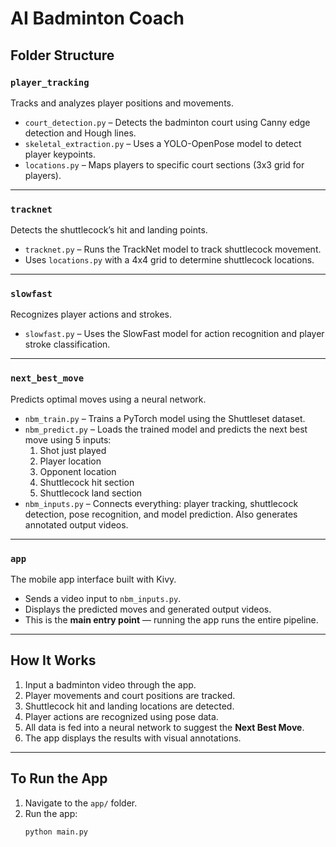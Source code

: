 # AI Badminton Coach

## Folder Structure

### `player_tracking`
Tracks and analyzes player positions and movements.

- `court_detection.py` – Detects the badminton court using Canny edge detection and Hough lines.
- `skeletal_extraction.py` – Uses a YOLO-OpenPose model to detect player keypoints.
- `locations.py` – Maps players to specific court sections (3x3 grid for players).

---

### `tracknet`
Detects the shuttlecock’s hit and landing points.

- `tracknet.py` – Runs the TrackNet model to track shuttlecock movement.
- Uses `locations.py` with a 4x4 grid to determine shuttlecock locations.

---

### `slowfast`
Recognizes player actions and strokes.

- `slowfast.py` – Uses the SlowFast model for action recognition and player stroke classification.

---

### `next_best_move`
Predicts optimal moves using a neural network.

- `nbm_train.py` – Trains a PyTorch model using the Shuttleset dataset.
- `nbm_predict.py` – Loads the trained model and predicts the next best move using 5 inputs:
  1. Shot just played  
  2. Player location  
  3. Opponent location  
  4. Shuttlecock hit section  
  5. Shuttlecock land section
- `nbm_inputs.py` – Connects everything: player tracking, shuttlecock detection, pose recognition, and model prediction. Also generates annotated output videos.

---

### `app`
The mobile app interface built with Kivy.

- Sends a video input to `nbm_inputs.py`.
- Displays the predicted moves and generated output videos.
- This is the **main entry point** — running the app runs the entire pipeline.

---

## How It Works

1. Input a badminton video through the app.
2. Player movements and court positions are tracked.
3. Shuttlecock hit and landing locations are detected.
4. Player actions are recognized using pose data.
5. All data is fed into a neural network to suggest the **Next Best Move**.
6. The app displays the results with visual annotations.

---

## To Run the App

1. Navigate to the `app/` folder.
2. Run the app:
   ```bash
   python main.py
